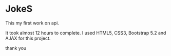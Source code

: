 # JokeS
This my first work on api. 

It took almost 12 hours to complete. I used HTML5, CSS3, Bootstrap 5.2 and AJAX for this project. 

thank you

